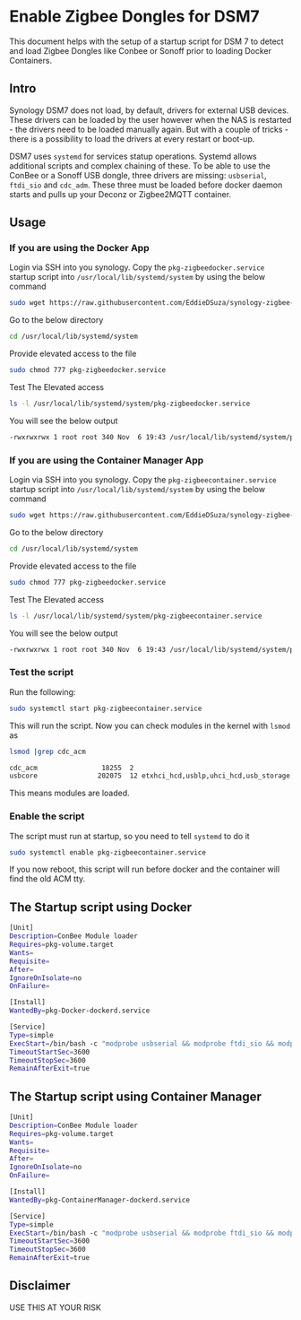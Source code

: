 # Enable Zigbee Dongles for DSM7 

This document helps with the setup of a startup script for DSM 7 to detect and load Zigbee Dongles like Conbee or Sonoff prior to loading Docker Containers.

## Intro

Synology DSM7 does not load, by default, drivers for external USB devices. These drivers can be loaded by the user however when the NAS is restarted - the drivers need to be loaded manually again. But with a couple of tricks - there is a possibility to load the drivers at every restart or boot-up.

DSM7 uses `systemd` for services statup operations. Systemd allows additional scripts and complex chaining of these. To be able to use the ConBee or a Sonoff USB dongle, three drivers are missing: `usbserial`, `ftdi_sio` and `cdc_adm`. These three must be loaded before docker daemon starts and pulls up your Deconz or Zigbee2MQTT container.

## Usage

### If you are using the Docker App

Login via SSH into you synology. Copy the `pkg-zigbeedocker.service` startup script into `/usr/local/lib/systemd/system` by using the below command 

```bash
sudo wget https://raw.githubusercontent.com/EddieDSuza/synology-zigbee-dongle/main/pkg-zigbeedocker.service -P /usr/local/lib/systemd/system
```
Go to the below directory

```bash
cd /usr/local/lib/systemd/system
```

Provide elevated access to the file 

```bash
sudo chmod 777 pkg-zigbeedocker.service
```

Test The Elevated access

```bash
ls -l /usr/local/lib/systemd/system/pkg-zigbeedocker.service
```

You will see the below output
```bash
-rwxrwxrwx 1 root root 340 Nov  6 19:43 /usr/local/lib/systemd/system/pkg-zigbeedocker.service
```

### If you are using the Container Manager App

Login via SSH into you synology. Copy the `pkg-zigbeecontainer.service` startup script into `/usr/local/lib/systemd/system` by using the below command 

```bash
sudo wget https://raw.githubusercontent.com/EddieDSuza/synology-zigbee-dongle/main/pkg-zigbeedocker.service -P /usr/local/lib/systemd/system
```
Go to the below directory

```bash
cd /usr/local/lib/systemd/system
```

Provide elevated access to the file 

```bash
sudo chmod 777 pkg-zigbeedocker.service
```

Test The Elevated access

```bash
ls -l /usr/local/lib/systemd/system/pkg-zigbeecontainer.service
```

You will see the below output
```bash
-rwxrwxrwx 1 root root 340 Nov  6 19:43 /usr/local/lib/systemd/system/pkg-zigbeecontainer.service
```


### Test the script

Run the following:

```bash
sudo systemctl start pkg-zigbeecontainer.service
```

This will run the script. Now you can check modules in the kernel with `lsmod` as

```bash
lsmod |grep cdc_acm

cdc_acm                18255  2 
usbcore               202075  12 etxhci_hcd,usblp,uhci_hcd,usb_storage,usbserial,ehci_hcd,ehci_pci,usbhid,ftdi_sio,cdc_acm,xhci_hcd,xhci_pci
```

This means modules are loaded.

### Enable the script

The script must run at startup, so you need to tell `systemd` to do it

```bash
sudo systemctl enable pkg-zigbeecontainer.service
```

If you now reboot, this script will run before docker and the container will find the old ACM tty.


##  The Startup script using Docker

```bash
[Unit]
Description=ConBee Module loader
Requires=pkg-volume.target
Wants=
Requisite=
After=
IgnoreOnIsolate=no
OnFailure=

[Install]
WantedBy=pkg-Docker-dockerd.service

[Service]
Type=simple
ExecStart=/bin/bash -c "modprobe usbserial && modprobe ftdi_sio && modprobe cdc-acm" 
TimeoutStartSec=3600
TimeoutStopSec=3600
RemainAfterExit=true
```

##  The Startup script using Container Manager

```bash
[Unit]
Description=ConBee Module loader
Requires=pkg-volume.target
Wants=
Requisite=
After=
IgnoreOnIsolate=no
OnFailure=

[Install]
WantedBy=pkg-ContainerManager-dockerd.service

[Service]
Type=simple
ExecStart=/bin/bash -c "modprobe usbserial && modprobe ftdi_sio && modprobe cdc-acm" 
TimeoutStartSec=3600
TimeoutStopSec=3600
RemainAfterExit=true
```

## Disclaimer

USE THIS AT YOUR RISK
